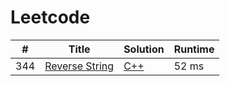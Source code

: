 # Leetcode

| # | Title | Solution | Runtime |
|---| ----- | -------- | ------- |
|344|[ Reverse String](https://leetcode.com/problems/reverse-string/)|[C++](./solutions/344.%20Reverse%20String.cpp)|52 ms|
